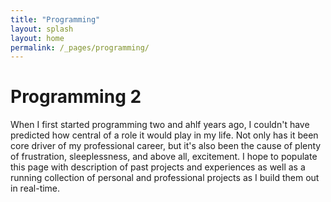 ```yaml
---
title: "Programming"
layout: splash
layout: home
permalink: /_pages/programming/
---
```

<h1> Programming 2</h1>
<body> When I first started programming two and ahlf years ago, I couldn't have predicted how central of a role it would play in my life.
	Not only has it been core driver of my professional career, but it's also been the cause of plenty of frustration, sleeplessness, and above all, excitement. I hope to populate this page with description of past projects and experiences as well as a running collection of personal and professional
projects as I build them out in real-time. </body>